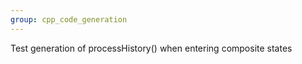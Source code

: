```yaml
---
group: cpp_code_generation
---
```

Test generation of processHistory() when entering composite states
